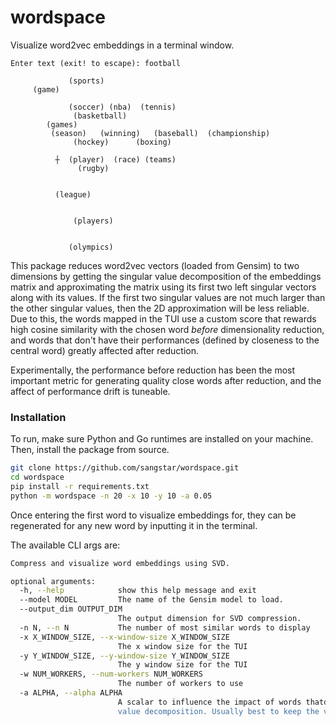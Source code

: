 # wordspace
Visualize word2vec embeddings in a terminal window.

```
Enter text (exit! to escape): football
                     
             (sports)        
     (game)                
                     
             (soccer) (nba)  (tennis)     
              (basketball)       
        (games)             
         (season)   (winning)   (baseball)  (championship)    
              (hockey)      (boxing) 
                     
          ┼  (player)  (race) (teams)      
               (rugby)      
                     
                     
          (league)           
                     
                     
              (players)       
                     
                     
             (olympics)    
```

This package reduces word2vec vectors (loaded from Gensim)
to two dimensions by getting the singular value decomposition
of the embeddings matrix and approximating the matrix using 
its first two left singular vectors along with its values. If
the first two singular values are not much larger than the other
singular values, then the 2D approximation will be less reliable. Due
to this, the words mapped in the TUI use a custom score that
rewards high cosine similarity with the chosen word _before_
dimensionality reduction, and words that don't have their
performances (defined by closeness to the central word) greatly
affected after reduction. 

Experimentally, the performance before reduction has been the most
important metric for generating quality close words after
reduction, and the affect of performance drift is tuneable.

### Installation
To run, make sure Python and Go runtimes are installed on your machine. Then, install
the package from source.

```bash
git clone https://github.com/sangstar/wordspace.git
cd wordspace
pip install -r requirements.txt
python -m wordspace -n 20 -x 10 -y 10 -a 0.05
```

Once entering the first word to visualize embeddings for, they
can be regenerated for any new word by inputting it in the terminal.

The available CLI args are:

```bash
Compress and visualize word embeddings using SVD.

optional arguments:
  -h, --help            show this help message and exit
  --model MODEL         The name of the Gensim model to load.
  --output_dim OUTPUT_DIM
                        The output dimension for SVD compression.
  -n N, --n N           The number of most similar words to display
  -x X_WINDOW_SIZE, --x-window-size X_WINDOW_SIZE
                        The x window size for the TUI
  -y Y_WINDOW_SIZE, --y-window-size Y_WINDOW_SIZE
                        The y window size for the TUI
  -w NUM_WORKERS, --num-workers NUM_WORKERS
                        The number of workers to use
  -a ALPHA, --alpha ALPHA
                        A scalar to influence the impact of words thatdon't change much in terms of cosine similarity with the central word before and after singular
                        value decomposition. Usually best to keep the value very low.

```

